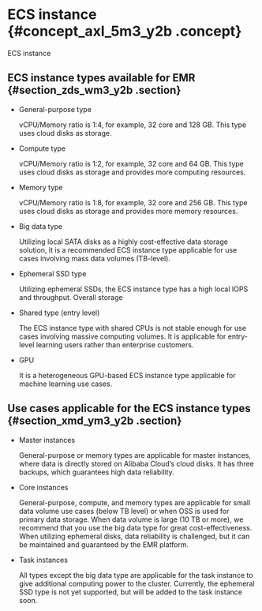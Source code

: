 # ECS instance {#concept_axl_5m3_y2b .concept}

ECS instance

## ECS instance types available for EMR {#section_zds_wm3_y2b .section}

-   General-purpose type

    vCPU/Memory ratio is 1:4, for example, 32 core and 128 GB. This type uses cloud disks as storage.

-   Compute type

    vCPU/Memory ratio is 1:2, for example, 32 core and 64 GB. This type uses cloud disks as storage and provides more computing resources.

-   Memory type

    vCPU/Memory ratio is 1:8, for example, 32 core and 256 GB. This type uses cloud disks as storage and provides more memory resources.

-   Big data type

    Utilizing local SATA disks as a highly cost-effective data storage solution, it is a recommended ECS instance type applicable for use cases involving mass data volumes \(TB-level\).

-   Ephemeral SSD type

    Utilizing ephemeral SSDs, the ECS instance type has a high local IOPS and throughput. Overall storage

-   Shared type \(entry level\)

    The ECS instance type with shared CPUs is not stable enough for use cases involving massive computing volumes. It is applicable for entry-level learning users rather than enterprise customers.

-   GPU

    It is a heterogeneous GPU-based ECS instance type applicable for machine learning use cases.


## Use cases applicable for the ECS instance types {#section_xmd_ym3_y2b .section}

-   Master instances

    General-purpose or memory types are applicable for master instances, where data is directly stored on Alibaba Cloud’s cloud disks. It has three backups, which guarantees high data reliability.

-   Core instances

    General-purpose, compute, and memory types are applicable for small data volume use cases \(below TB level\) or when OSS is used for primary data storage. When data volume is large \(10 TB or more\), we recommend that you use the big data type for great cost-effectiveness. When utilizing ephemeral disks, data reliability is challenged, but it can be maintained and guaranteed by the EMR platform.

-   Task instances

    All types except the big data type are applicable for the task instance to give additional computing power to the cluster. Currently, the ephemeral SSD type is not yet supported, but will be added to the task instance soon.


